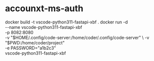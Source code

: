 # accounxt-ms-auth


docker build -t vscode-python311-fastapi-xbf .
docker run -d \
  --name vscode-python311-fastapi-xbf \
  -p 8082:8080 \
  -v "$HOME/.config/code-server:/home/coder/.config/code-server" \
  -v "$PWD:/home/coder/project" \
  -e PASSWORD="a1b2c3" \
  vscode-python311-fastapi-xbf